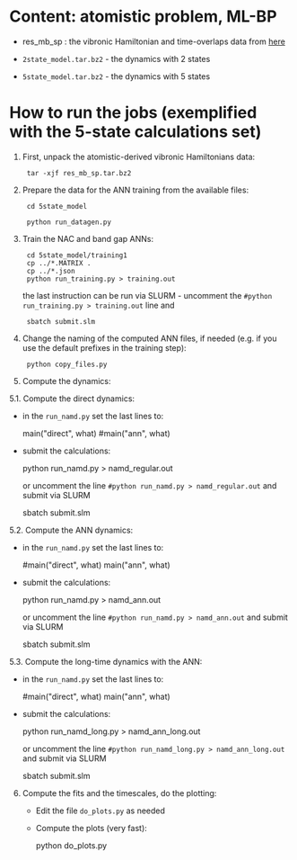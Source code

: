 # Content:  atomistic problem, ML-BP

   - res_mb_sp : the vibronic Hamiltonian and time-overlaps data from 
     [here](https://github.com/AkimovLab/Project_ML-BP/tree/main/4_analysis/pbe_plus_u/divac1)

   - `2state_model.tar.bz2` - the dynamics with 2 states

   - `5state_model.tar.bz2` - the dynamics with 5 states


# How to run the jobs (exemplified with the 5-state calculations  set)

1. First, unpack the atomistic-derived vibronic Hamiltonians data:


        tar -xjf res_mb_sp.tar.bz2


2. Prepare the data for the ANN training from the available files:


        cd 5state_model

        python run_datagen.py


3. Train the NAC and band gap ANNs:

        cd 5state_model/training1
        cp ../*.MATRIX .
        cp ../*.json
        python run_training.py > training.out

   the last instruction can be run via SLURM - uncomment the `#python run_training.py > training.out` line and

        sbatch submit.slm


4. Change the naming of the computed ANN files, if needed (e.g. if you use the default prefixes in the training step):

        python copy_files.py


5. Compute the dynamics:

  5.1. Compute the direct dynamics:

   * in the `run_namd.py` set the last lines to:

        main("direct", what)
        #main("ann", what)

   * submit the calculations:

        python run_namd.py > namd_regular.out

      or uncomment the line `#python run_namd.py > namd_regular.out` and submit via SLURM
 
        sbatch submit.slm

  5.2. Compute the ANN dynamics:

   * in the `run_namd.py` set the last lines to:

        #main("direct", what)
        main("ann", what)

   * submit the calculations:

        python run_namd.py > namd_ann.out

      or uncomment the line `#python run_namd.py > namd_ann.out` and submit via SLURM
 
        sbatch submit.slm


  5.3. Compute the long-time dynamics with the ANN:

   * in the `run_namd.py` set the last lines to:

        #main("direct", what)
        main("ann", what)

   * submit the calculations:

        python run_namd_long.py > namd_ann_long.out

      or uncomment the line `#python run_namd_long.py > namd_ann_long.out` and submit via SLURM
 
        sbatch submit.slm


6. Compute the fits and the timescales, do the plotting:

   * Edit the file `do_plots.py` as needed

   * Compute the plots (very fast):

        python do_plots.py
 

